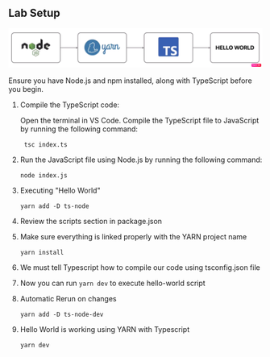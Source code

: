 ## Lab Setup

![Setup Flow Diagram](Setup-Flow.png)

Ensure you have Node.js and npm installed, along with TypeScript before you begin.

1. Compile the TypeScript code:

    Open the terminal in VS Code.
    Compile the TypeScript file to JavaScript by running the following command:

    ```
     tsc index.ts
    ```
2. Run the JavaScript file using Node.js by running the following command:
    ```
    node index.js
    ```

3. Executing "Hello World"
   ```
   yarn add -D ts-node
   ```

4. Review the scripts section in package.json

5. Make sure everything is linked properly with the YARN project name
   ```
   yarn install
   ```

6. We must tell Typescript how to compile our code using tsconfig.json file

7. Now you can run `yarn dev` to execute hello-world script

8. Automatic Rerun on changes
   ```
   yarn add -D ts-node-dev
   ```
9. Hello World is working using YARN with Typescript
   ```
   yarn dev
   ```